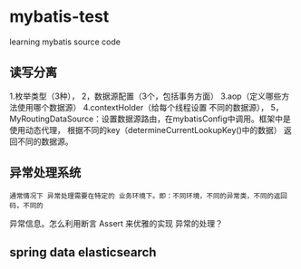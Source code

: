 # mybatis-test

learning mybatis source code

## 读写分离
1.枚举类型（3种），
2，数据源配置（3个，包括事务方面）
3.aop（定义哪些方法使用哪个数据源）
4.contextHolder（给每个线程设置 不同的数据源），
5，MyRoutingDataSource：设置数据源路由，在mybatisConfig中调用。框架中是使用动态代理，
    根据不同的key（determineCurrentLookupKey()中的数据） 返回不同的数据源。



## 异常处理系统
    通常情况下 异常处理需要在特定的 业务环境下。即：不同环境，不同的异常类，不同的返回码，不同的
异常信息。怎么利用断言 Assert 来优雅的实现 异常的处理？


## spring data elasticsearch


